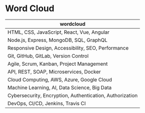 # Word Cloud

| wordcloud |
|-----------|
| HTML, CSS, JavaScript, React, Vue, Angular |
| Node.js, Express, MongoDB, SQL, GraphQL |
| Responsive Design, Accessibility, SEO, Performance |
| Git, GitHub, GitLab, Version Control |
| Agile, Scrum, Kanban, Project Management |
| API, REST, SOAP, Microservices, Docker |
| Cloud Computing, AWS, Azure, Google Cloud |
| Machine Learning, AI, Data Science, Big Data |
| Cybersecurity, Encryption, Authentication, Authorization |
| DevOps, CI/CD, Jenkins, Travis CI |
